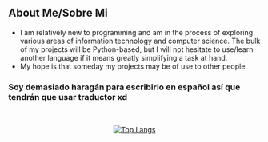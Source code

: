 ## About Me/Sobre Mi
- I am relatively new to programming and am in the process of exploring various areas of information technology and computer science. The bulk of my projects will be Python-based, but I will not hesitate to use/learn another language if it means greatly simplifying a task at hand.<br>
- My hope is that someday my projects may be of use to other people.

### Soy demasiado haragán para escribirlo en español así que tendrán que usar traductor xd
<br><p align="center">
[![Top Langs](https://github-readme-stats.vercel.app/api/top-langs/?username=regicidios&layout=compact&theme=midnight-purple)](https://github.com/anuraghazra/github-readme-stats)</p>
